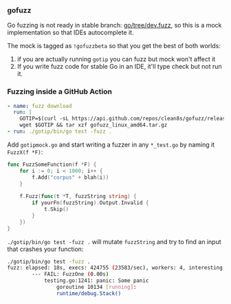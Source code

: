 ### gofuzz

Go fuzzing is not ready in stable branch: [go/tree/dev.fuzz](https://github.com/golang/go/tree/dev.fuzz),
so this is a mock implementation so that IDEs autocomplete it.

The mock is tagged as `!gofuzzbeta` so that you get the best of both worlds:
1. if you are actually running `gotip` you can fuzz but mock won't affect it
2. If you write fuzz code for stable Go in an IDE, it'll type check but not run it.

### Fuzzing inside a GitHub Action

```yaml
- name: fuzz download
  run: |
    GOTIP=$(curl -sL https://api.github.com/repos/clean8s/gofuzz/releases/latest | jq -r '.assets[].browser_download_url') \
    wget $GOTIP && tar xzf gofuzz_linux_amd64.tar.gz
- run: ./gotip/bin/go test -fuzz .
```

Add `gotipmock.go` and start writing a fuzzer in any `*_test.go` by naming it `FuzzX(f *F)`:

```go
func FuzzSomeFunction(f *F) {
	for i := 0; i < 1000; i++ {
		f.Add("corpus" + blah(i))
	}
  
	f.Fuzz(func(t *T, fuzzString string) {
		if yourFn(fuzzString).Output.Invalid {
			t.Skip()
		}
	})
}
```

`./gotip/bin/go test -fuzz .` will mutate `fuzzString` and try to find an input that crashes your function:
```sh
./gotip/bin/go test -fuzz .
fuzz: elapsed: 18s, execs: 424755 (23583/sec), workers: 4, interesting: 32
        --- FAIL: FuzzOne (0.00s)
            testing.go:1241: panic: Some panic
                goroutine 10134 [running]:
                runtime/debug.Stack()
```
